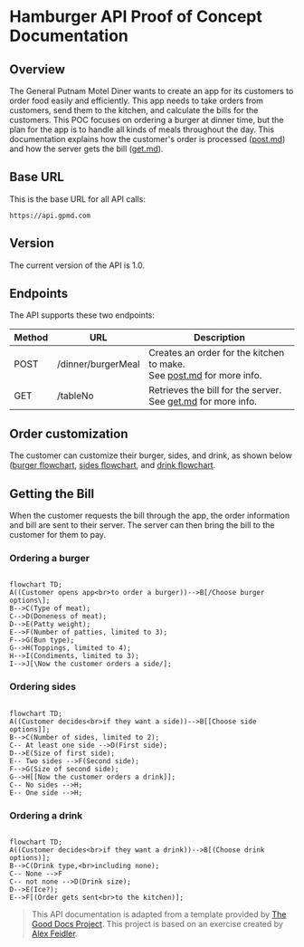# Hamburger API Proof of Concept Documentation

## Overview

The General Putnam Motel Diner wants to create an app for its customers to order food easily and efficiently. This app needs to take orders from customers, send them to the kitchen, and calculate the bills for the customers. This POC focuses on ordering a burger at dinner time, but the plan for the app is to handle all kinds of meals throughout the day. This documentation explains how the customer's order is processed ([post.md](post.md)) and how the server gets the bill ([get.md](get.md)).

## Base URL

This is the base URL for all API calls:

```
https://api.gpmd.com
```

## Version

The current version of the API is 1.0.

## Endpoints

The API supports these two endpoints:

| Method | URL                | Description                              |
|--------|--------------------|------------------------------------------|
| POST   | /dinner/burgerMeal | Creates an order for the kitchen to make.<br>See [post.md](post.md) for more info. |
| GET    | /tableNo           | Retrieves the bill for the server.<br>See [get.md](get.md) for more info.        |

## Order customization

The customer can customize their burger, sides, and drink, as shown below ([burger flowchart](#ordering-a-burger), [sides flowchart](#ordering-sides), and [drink flowchart](#ordering-a-drink).

## Getting the Bill

When the customer requests the bill through the app, the order information and bill are sent to their server. The server can then bring the bill to the customer for them to pay. 

###  Ordering a burger
```mermaid

flowchart TD;
A((Customer opens app<br>to order a burger))-->B[/Choose burger options\];
B-->C(Type of meat);
C-->D(Doneness of meat);
D-->E(Patty weight);
E-->F(Number of patties, limited to 3);
F-->G(Bun type);
G-->H(Toppings, limited to 4);
H-->I(Condiments, limited to 3);
I-->J[\Now the customer orders a side/];

```

### Ordering sides
```mermaid

flowchart TD;
A((Customer decides<br>if they want a side))-->B[[Choose side options]];
B-->C(Number of sides, limited to 2);
C-- At least one side -->D(First side);
D-->E(Size of first side);
E-- Two sides -->F(Second side);
F-->G(Size of second side);
G-->H[[Now the customer orders a drink]];
C-- No sides -->H;
E-- One side -->H;

```

### Ordering a drink
```mermaid

flowchart TD;
A((Customer decides<br>if they want a drink))-->B[(Choose drink options)];
B-->C(Drink type,<br>including none);
C-- None -->F
C-- not none -->D(Drink size);
D-->E(Ice?);
E-->F[(Order gets sent<br>to the kitchen)];

```

> This API documentation is adapted from a template provided by <a href="https://thegooddocsproject.dev/">The Good Docs Project</a>. This project is based on an exercise created by <a href="https://www.linkedin.com/feed/update/urn:li:activity:6626465471241732096/">Alex Feidler</a>.
